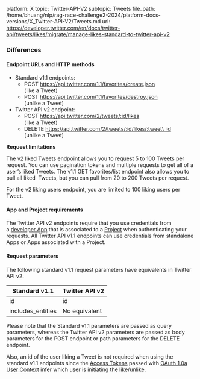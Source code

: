 platform: X
topic: Twitter-API-V2
subtopic: Tweets
file_path: /home/bhuang/nlp/rag-race-challenge2-2024/platform-docs-versions/X_Twitter-API-V2/Tweets.md
url: https://developer.twitter.com/en/docs/twitter-api/tweets/likes/migrate/manage-likes-standard-to-twitter-api-v2


### Differences

#### Endpoint URLs and HTTP methods

* Standard v1.1 endpoints:
    * POST https://api.twitter.com/1.1/favorites/create.json  
        (like a Tweet)
    * POST https://api.twitter.com/1.1/favorites/destroy.json  
        (unlike a Tweet)
* Twitter API v2 endpoint:
    * POST https://api.twitter.com/2/tweets/:id/likes  
        (like a Tweet)
    * DELETE https://api.twitter.com/2/tweets/:id/likes/:tweet\_id  
        (unlike a Tweet) 

**Request limitations**

The v2 liked Tweets endpoint allows you to request 5 to 100 Tweets per request. You can use pagination tokens and multiple requests to get all of a user’s liked Tweets. The v1.1 GET favorites/list endpoint also allows you to pull all liked  Tweets, but you can pull from 20 to 200 Tweets per request.  

For the v2 liking users endpoint, you are limited to 100 liking users per Tweet.

#### App and Project requirements

The Twitter API v2 endpoints require that you use credentials from a [developer App](https://developer.twitter.com/en/docs/apps) that is associated to a [Project](https://developer.twitter.com/en/docs/projects) when authenticating your requests. All Twitter API v1.1 endpoints can use credentials from standalone Apps or Apps associated with a Project.  
  

#### Request parameters

The following standard v1.1 request parameters have equivalents in Twitter API v2:

| Standard v1.1 | Twitter API v2 |
| --- | --- |
| id  | id  |
| includes\_entities | No equivalent |

Please note that the Standard v1.1 parameters are passed as query parameters, whereas the Twitter API v2 parameters are passed as body parameters for the POST endpoint or path parameters for the DELETE endpoint.

Also, an id of the user liking a Tweet is not required when using the standard v1.1 endpoints since the [Access Tokens](https://developer.twitter.com/en/docs/authentication/oauth-1-0a/obtaining-user-access-tokens) passed with [OAuth 1.0a User Context](https://developer.twitter.com/en/docs/authentication/oauth-1-0a) infer which user is initiating the like/unlike.